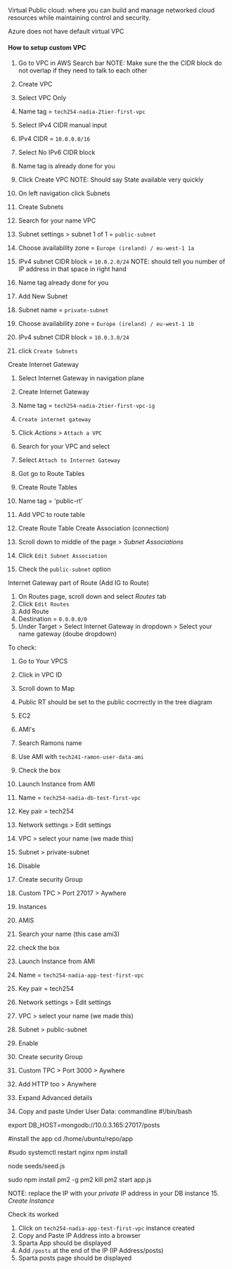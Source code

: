 Virtual Public cloud: where you can build and manage networked cloud resources while maintaining control and security.

Azure does not have default virtual VPC

#### How to setup custom VPC

1. Go to VPC in AWS Search bar
NOTE: Make sure the the CIDR block do not overlap if they need to talk to each other 

2. Create VPC
3. Select VPC Only
4. Name tag = `tech254-nadia-2tier-first-vpc`
5. Select IPv4 CIDR manual input
5. IPv4 CIDR = `10.0.0.0/16`
6. Select No IPv6 CIDR block
7. Name tag is already done for you 
8. Click Create VPC
NOTE: Should say State available very quickly
9. On left navigation click Subnets
10. Create Subnets
11. Search for your name VPC 
12. Subnet settings > subnet 1 of 1 = `public-subnet`


13. Choose availability zone = `Europe (ireland) / eu-west-1 1a`
14. IPv4 subnet CIDR block = `10.0.2.0/24`
NOTE: should tell you number of IP address in that space in right hand
15. Name tag already done for you 
16. Add New Subnet
17. Subnet name = `private-subnet`
18. Choose availability zone = `Europe (ireland) / eu-west-1 1b`
19. IPv4 subnet CIDR block = `10.0.3.0/24`
20. click `Create Subnets`

Create Internet Gateway
1. Select Internet Gateway in navigation plane
2. Create Internet Gateway 
3. Name tag = `tech254-nadia-2tier-first-vpc-ig`
4. `Create internet gateway `
5. Click *Actions* > `Attach a VPC`
6. Search for your VPC and select
7. Select `Attach to Internet Gateway`

1. Got go to Route Tables
2. Create Route Tables
3. Name tag = 'public-rt'
4. Add VPC to route table
5. Create Route Table
Create Association (connection)
5. Scroll down to middle of the page > *Subnet Associations*
6. Click `Edit Subnet Association`
7. Check the `public-subnet` option

Internet Gateway part of Route (Add IG to Route)
1. On Routes page, scroll down and select *Routes* tab
2. Click `Edit Routes` 
3. Add Route
4. Destination = `0.0.0.0/0`
5. Under Target > Select Internet Gateway in dropdown > Select your name gateway (doube dropdown) 

To check:
1. Go to Your VPCS
2. Click in VPC ID
3. Scroll down to Map
4. Public RT should be set to the public cocrrectly in the tree diagram 

1. EC2
2. AMI's
3. Search Ramons name
5. Use AMI with `tech241-ramon-user-data-ami`
6. Check the box
3. Launch Instance from AMI
4. Name = `tech254-nadia-db-test-first-vpc`
5. Key pair = tech254
6. Network settings > Edit settings
7. VPC > select your name (we made this)
8. Subnet > private-subnet
9. Disable
10. Create security Group
11. Custom TPC > Port 27017 > Aywhere


1. Instances
2. AMIS
3. Search your name (this case ami3)
4. check the box 
5. Launch Instance from AMI
4. Name = `tech254-nadia-app-test-first-vpc`
5. Key pair = tech254
6. Network settings > Edit settings 
7. VPC > select your name (we made this)
8. Subnet > public-subnet
9. Enable
10. Create security Group
11. Custom TPC > Port 3000 > Aywhere
12. Add HTTP too > Anywhere
13. Expand Advanced details 
14. Copy and paste Under User Data:
commandline
#!/bin/bash

export DB_HOST=mongodb://10.0.3.165:27017/posts

#install the app 
cd /home/ubuntu/repo/app

#sudo systemctl restart nginx
npm install

node seeds/seed.js

sudo npm install pm2 -g
pm2 kill
pm2 start app.js

NOTE: replace the IP with your *private* IP address in your DB instance
15. *Create Instance*

Check its worked
1. Click on `tech254-nadia-app-test-first-vpc` instance created
2. Copy and Paste IP Address into a browser
3. Sparta App should be displayed
4. Add `/posts` at the end of the IP (IP Address/posts) 
5. Sparta posts page should be displayed
